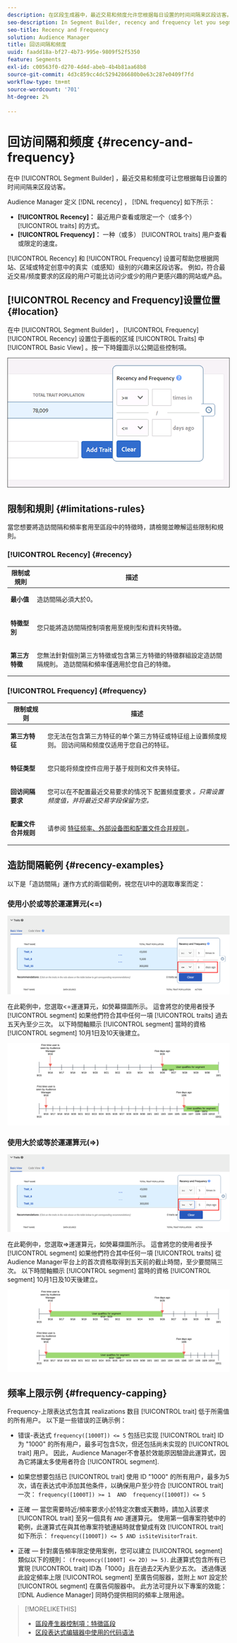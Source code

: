 ```yaml
---
description: 在区段生成器中，最近交易和频度允许您根据每日设置的时间间隔来区段访客。
seo-description: In Segment Builder, recency and frequency let you segment visitors based on actions that occur or repeat over a set daily interval.
seo-title: Recency and Frequency
solution: Audience Manager
title: 回访间隔和频度
uuid: faadd18a-bf27-4b73-995e-9809f52f5350
feature: Segments
exl-id: c00563f0-d270-4d4d-abeb-4b4b81aa68b8
source-git-commit: 4d3c859cc4dc5294286680b0e63c287e0409f7fd
workflow-type: tm+mt
source-wordcount: '701'
ht-degree: 2%

---
```


# 回访间隔和频度 {#recency-and-frequency}

在中 [!UICONTROL Segment Builder] ，最近交易和频度可让您根据每日设置的时间间隔来区段访客。

Audience Manager 定义 [!DNL recency] ， [!DNL frequency] 如下所示：

* **[!UICONTROL Recency]：** 最近用户查看或限定一个（或多个） [!UICONTROL traits] 的方式。
* **[!UICONTROL Frequency]：** 一种（或多） [!UICONTROL traits] 用户查看或限定的速度。

[!UICONTROL Recency] 和 [!UICONTROL Frequency] 设置可帮助您根据网站、区域或特定创意中的真实（或感知）级别的兴趣来区段访客。 例如，符合最近交易/频度要求的区段的用户可能比访问少或少的用户更感兴趣的网站或产品。

## [!UICONTROL Recency and Frequency]设置位置 {#location}

在中 [!UICONTROL Segment Builder] ， [!UICONTROL Frequency] [!UICONTROL Recency] 设置位于面板的区域 [!UICONTROL Traits] 中 [!UICONTROL Basic View] 。按一下時鐘圖示以公開這些控制項。

![](assets/recency_frequency.png)

## 限制和規則 {#limitations-rules}

當您想要將造訪間隔和頻率套用至區段中的特徵時，請檢閱並瞭解這些限制和規則。

### [!UICONTROL Recency] {#recency}

<table id="table_026064124C694D75B7A960457D50170B"> 
 <thead> 
  <tr> 
   <th colname="col1" class="entry"> 限制或規則 </th> 
   <th colname="col2" class="entry"> 描述 </th> 
  </tr> 
 </thead>
 <tbody> 
  <tr> 
   <td colname="col1"> <p> <b>最小值</b> </p> </td> 
   <td colname="col2"> <p>造訪間隔必須大於0。 </p> </td> 
  </tr>
  <tr> 
   <td colname="col1"> <p> <b>特徵型別</b> </p> </td> 
   <td colname="col2"> <p>您只能將造訪間隔控制項套用至規則型和資料夾特徵。 </p> </td> 
  </tr> 
  <tr> 
   <td colname="col1"> <p> <b>第三方特徵</b> </p> </td> 
   <td colname="col2"> <p>您無法針對個別第三方特徵或包含第三方特徵的特徵群組設定造訪間隔規則。 造訪間隔和頻率僅適用於您自己的特徵。 </p> </td> 
  </tr> 
 </tbody> 
</table>

### [!UICONTROL Frequency] {#frequency}

<table id="table_EBD621D26C8B4D03933E8C0753C892A7"> 
 <thead> 
  <tr> 
   <th colname="col1" class="entry"> 限制或规则 </th> 
   <th colname="col2" class="entry"> 描述 </th> 
  </tr> 
 </thead>
 <tbody> 
  <tr> 
   <td colname="col1"> <p> <b>第三方特征</b> </p> </td> 
   <td colname="col2"> <p>您无法在包含第三方特征的单个第三方特征或特征组上设置频度规则。 回访间隔和频度仅适用于您自己的特征。 </p> </td> 
  </tr> 
  <tr> 
   <td colname="col1"> <p> <b>特征类型</b> </p> </td> 
   <td colname="col2"> <p>您只能将频度控件应用于基于规则和文件夹特征。 </p> </td> 
  </tr> 
  <tr> 
   <td colname="col1"> <p> <b>回访间隔要求</b> </p> </td> 
   <td colname="col2"> <p>您可以在不配置最近交易要求的情况下 </i> 配置频度要求 <i> 。只需设置频度值，并将最近交易字段保留为空。 </i></p> </td> 
  </tr> 
  <tr> 
   <td colname="col1"> <p><b>配置文件合并规则</b> </p> </td> 
   <td colname="col2"> <p>请参阅 <a href="../../faq/faq-profile-merge.md#trait-freq-device-rules"> 特征频率、外部设备图和配置文件合并规则 </a> 。 </p> </td> 
  </tr> 
 </tbody> 
</table>

## 造訪間隔範例 {#recency-examples}

以下是「造訪間隔」運作方式的兩個範例，視您在UI中的選取專案而定：

### 使用小於或等於運運算元(&lt;=)

![小於等於](assets/less-than-equal-to.png)

在此範例中，您選取&lt;=運運算元，如熒幕擷圖所示。 這會將您的使用者授予 [!UICONTROL segment] 如果他們符合其中任何一項 [!UICONTROL traits] 過去五天內至少三次。 以下時間軸顯示 [!UICONTROL segment] 當時的資格 [!UICONTROL segment] 10月1日及10天後建立。

![最近–5天](assets/last-5-days.png)

### 使用大於或等於運運算元(=>)

![大於等於](assets/greater-than-equal-to.png)

在此範例中，您選取=>運運算元，如熒幕擷圖所示。 這會將您的使用者授予 [!UICONTROL segment] 如果他們符合其中任何一項 [!UICONTROL traits] 從Audience Manager平台上的首次資格取得到五天前的截止時間，至少要間隔三次。 以下時間軸顯示 [!UICONTROL segment] 當時的資格 [!UICONTROL segment] 10月1日及10天後建立。

![早期限定](assets/earlier-qualification.png)


## 频率上限示例 {#frequency-capping}

Frequency-上限表达式包含其 realizations 数目 [!UICONTROL trait] 低于所需值的所有用户。 以下是一些错误的正确示例：

* 错误-表达式 `frequency([1000T]) <= 5` 包括已实现 [!UICONTROL trait] ID 为 &quot;1000&quot; 的所有用户，最多可包含5次，但还包括尚未实现的 [!UICONTROL trait] 用户。 因此，Audience Manager不會基於效能原因驗證此運算式，因為它將讓太多使用者符合 [!UICONTROL segment].

* 如果您想要包括已 [!UICONTROL trait] 使用 ID &quot;1000&quot; 的所有用户，最多为5次，请在表达式中添加其他条件，以确保用户至少符合 [!UICONTROL trait] 一次：  `frequency([1000T]) >= 1  AND  frequency([1000T]) <= 5`

* 正確 — 當您需要時近/頻率要求小於特定次數或天數時，請加入該要求 [!UICONTROL trait] 至另一個具有 `AND` 運運算元。 使用第一個專案符號中的範例，此運算式在與其他專案符號連結時就會變成有效 [!UICONTROL trait] 如下所示： `frequency([1000T]) <= 5 AND isSiteVisitorTrait`.

* 正確 — 針對廣告頻率限定使用案例，您可以建立 [!UICONTROL segment] 類似以下的規則： `(frequency([1000T] <= 2D) >= 5)`. 此運算式包含所有已實現 [!UICONTROL trait] ID為「1000」且在過去2天內至少五次。 透過傳送此設定頻率上限 [!UICONTROL segment] 至廣告伺服器，並附上 `NOT` 設定於 [!UICONTROL segment] 在廣告伺服器中。 此方法可提升以下專案的效能： [!DNL Audience Manager] 同時仍提供相同的頻率上限用途。

>[!MORELIKETHIS]
>
>* [區段產生器控制項：特徵區段](../../features/segments/segment-builder.md#segment-builder-controls-traits)
>* [区段表达式编辑器中使用的代码语法](../../features/segments/segment-code-syntax.md)

